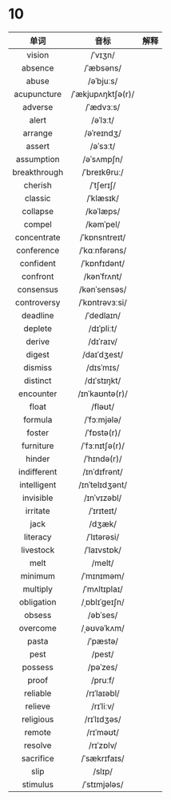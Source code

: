 # 10

|     单词     |       音标        | 解释 |
| :----------: | :---------------: | :--: |
|    vision    |      /ˈvɪʒn/      |      |
|   absence    |     /ˈæbsəns/     |      |
|    abuse     |     /əˈbjuːs/     |      |
| acupuncture  | /ˈækjupʌŋktʃə(r)/ |      |
|   adverse    |     /ˈædvɜːs/     |      |
|    alert     |     /əˈlɜːt/      |      |
|   arrange    |    /əˈreɪndʒ/     |      |
|    assert    |     /əˈsɜːt/      |      |
|  assumption  |    /əˈsʌmpʃn/     |      |
| breakthrough |   /ˈbreɪkθruː/    |      |
|   cherish    |     /ˈtʃerɪʃ/     |      |
|   classic    |     /ˈklæsɪk/     |      |
|   collapse   |     /kəˈlæps/     |      |
|    compel    |     /kəmˈpel/     |      |
| concentrate  |   /ˈkɒnsntreɪt/   |      |
|  conference  |   /ˈkɑːnfərəns/   |      |
|  confident   |   /ˈkɒnfɪdənt/    |      |
|   confront   |    /kənˈfrʌnt/    |      |
|  consensus   |   /kənˈsensəs/    |      |
| controversy  |  /ˈkɒntrəvɜːsi/   |      |
|   deadline   |    /ˈdedlaɪn/     |      |
|   deplete    |    /dɪˈpliːt/     |      |
|    derive    |     /dɪˈraɪv/     |      |
|    digest    |    /daɪˈdʒest/    |      |
|   dismiss    |     /dɪsˈmɪs/     |      |
|   distinct   |    /dɪˈstɪŋkt/    |      |
|  encounter   |  /ɪnˈkaʊntə(r)/   |      |
|    float     |      /fləʊt/      |      |
|   formula    |    /ˈfɔːmjələ/    |      |
|    foster    |    /ˈfɒstə(r)/    |      |
|  furniture   |  /ˈfɜːnɪtʃə(r)/   |      |
|    hinder    |    /ˈhɪndə(r)/    |      |
| indifferent  |   /ɪnˈdɪfrənt/    |      |
| intelligent  |  /ɪnˈtelɪdʒənt/   |      |
|  invisible   |    /ɪnˈvɪzəbl/    |      |
|   irritate   |    /ˈɪrɪteɪt/     |      |
|     jack     |      /dʒæk/       |      |
|   literacy   |    /ˈlɪtərəsi/    |      |
|  livestock   |    /ˈlaɪvstɒk/    |      |
|     melt     |      /melt/       |      |
|   minimum    |    /ˈmɪnɪməm/     |      |
|   multiply   |   /ˈmʌltɪplaɪ/    |      |
|  obligation  |   /ˌɒblɪˈɡeɪʃn/   |      |
|    obsess    |     /əbˈses/      |      |
|   overcome   |    /ˌəʊvəˈkʌm/    |      |
|    pasta     |     /ˈpæstə/      |      |
|     pest     |      /pest/       |      |
|   possess    |     /pəˈzes/      |      |
|    proof     |      /pruːf/      |      |
|   reliable   |    /rɪˈlaɪəbl/    |      |
|   relieve    |     /rɪˈliːv/     |      |
|  religious   |    /rɪˈlɪdʒəs/    |      |
|    remote    |     /rɪˈməʊt/     |      |
|   resolve    |     /rɪˈzɒlv/     |      |
|  sacrifice   |   /ˈsækrɪfaɪs/    |      |
|     slip     |      /slɪp/       |      |
|   stimulus   |   /ˈstɪmjələs/    |      |